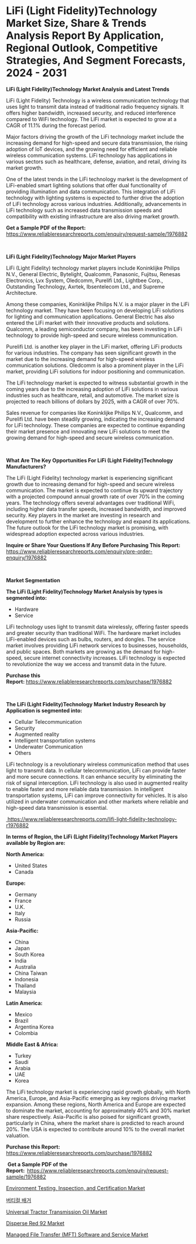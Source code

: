 <p><h1>LiFi (Light Fidelity)Technology Market Size, Share & Trends Analysis Report By Application, Regional Outlook, Competitive Strategies, And Segment Forecasts, 2024 - 2031</h1></p><p><strong>LiFi (Light Fidelity)Technology Market Analysis and Latest Trends</strong></p>
<p><p>LiFi (Light Fidelity) Technology is a wireless communication technology that uses light to transmit data instead of traditional radio frequency signals. It offers higher bandwidth, increased security, and reduced interference compared to WiFi technology. The LiFi market is expected to grow at a CAGR of 11.1% during the forecast period.</p><p>Major factors driving the growth of the LiFi technology market include the increasing demand for high-speed and secure data transmission, the rising adoption of IoT devices, and the growing need for efficient and reliable wireless communication systems. LiFi technology has applications in various sectors such as healthcare, defense, aviation, and retail, driving its market growth.</p><p>One of the latest trends in the LiFi technology market is the development of LiFi-enabled smart lighting solutions that offer dual functionality of providing illumination and data communication. This integration of LiFi technology with lighting systems is expected to further drive the adoption of LiFi technology across various industries. Additionally, advancements in LiFi technology such as increased data transmission speeds and compatibility with existing infrastructure are also driving market growth.</p></p>
<p><strong>Get a Sample PDF of the Report:&nbsp;</strong> <a href="https://www.reliableresearchreports.com/enquiry/request-sample/1976882">https://www.reliableresearchreports.com/enquiry/request-sample/1976882</a></p>
<p>&nbsp;</p>
<p><strong>LiFi (Light Fidelity)Technology Major Market Players</strong></p>
<p><p>LiFi (Light Fidelity) technology market players include Koninklijke Philips N.V., General Electric, Bytelight, Qualcomm, Panasonic, Fujitsu, Renesas Electronics, Lvx System, Oledcomm, Purelifi Ltd., Lightbee Corp., Outstanding Technology, Axrtek, Ibsentelecom Ltd., and Supreme Architecture. </p><p>Among these companies, Koninklijke Philips N.V. is a major player in the LiFi technology market. They have been focusing on developing LiFi solutions for lighting and communication applications. General Electric has also entered the LiFi market with their innovative products and solutions. Qualcomm, a leading semiconductor company, has been investing in LiFi technology to provide high-speed and secure wireless communication.</p><p>Purelifi Ltd. is another key player in the LiFi market, offering LiFi products for various industries. The company has seen significant growth in the market due to the increasing demand for high-speed wireless communication solutions. Oledcomm is also a prominent player in the LiFi market, providing LiFi solutions for indoor positioning and communication.</p><p>The LiFi technology market is expected to witness substantial growth in the coming years due to the increasing adoption of LiFi solutions in various industries such as healthcare, retail, and automotive. The market size is projected to reach billions of dollars by 2025, with a CAGR of over 70%.</p><p>Sales revenue for companies like Koninklijke Philips N.V., Qualcomm, and Purelifi Ltd. have been steadily growing, indicating the increasing demand for LiFi technology. These companies are expected to continue expanding their market presence and innovating new LiFi solutions to meet the growing demand for high-speed and secure wireless communication.</p></p>
<p>&nbsp;</p>
<p><strong>What Are The Key Opportunities For LiFi (Light Fidelity)Technology Manufacturers?</strong></p>
<p><p>The LiFi (Light Fidelity) technology market is experiencing significant growth due to increasing demand for high-speed and secure wireless communication. The market is expected to continue its upward trajectory with a projected compound annual growth rate of over 70% in the coming years. The technology offers several advantages over traditional WiFi, including higher data transfer speeds, increased bandwidth, and improved security. Key players in the market are investing in research and development to further enhance the technology and expand its applications. The future outlook for the LiFi technology market is promising, with widespread adoption expected across various industries.</p></p>
<p><strong>Inquire or Share Your Questions If Any Before Purchasing This Report:</strong> <a href="https://www.reliableresearchreports.com/enquiry/pre-order-enquiry/1976882">https://www.reliableresearchreports.com/enquiry/pre-order-enquiry/1976882</a></p>
<p>&nbsp;</p>
<p><strong>Market Segmentation</strong></p>
<p><strong>The LiFi (Light Fidelity)Technology Market Analysis by types is segmented into:</strong></p>
<p><ul><li>Hardware</li><li>Service</li></ul></p>
<p><p>LiFi technology uses light to transmit data wirelessly, offering faster speeds and greater security than traditional WiFi. The hardware market includes LiFi-enabled devices such as bulbs, routers, and dongles. The service market involves providing LiFi network services to businesses, households, and public spaces. Both markets are growing as the demand for high-speed, secure internet connectivity increases. LiFi technology is expected to revolutionize the way we access and transmit data in the future.</p></p>
<p><strong>Purchase this Report:&nbsp;</strong><a href="https://www.reliableresearchreports.com/purchase/1976882">https://www.reliableresearchreports.com/purchase/1976882</a></p>
<p>&nbsp;</p>
<p><strong>The LiFi (Light Fidelity)Technology Market Industry Research by Application is segmented into:</strong></p>
<p><ul><li>Cellular Telecommunication</li><li>Security</li><li>Augmented reality</li><li>Intelligent transportation systems</li><li>Underwater Communication</li><li>Others</li></ul></p>
<p><p>LiFi technology is a revolutionary wireless communication method that uses light to transmit data. In cellular telecommunication, LiFi can provide faster and more secure connections. It can enhance security by eliminating the risk of signal interception. LiFi technology is also used in augmented reality to enable faster and more reliable data transmission. In intelligent transportation systems, LiFi can improve connectivity for vehicles. It is also utilized in underwater communication and other markets where reliable and high-speed data transmission is essential.</p></p>
<p><a href="https://www.reliableresearchreports.com/lifi-light-fidelity-technology-r1976882">&nbsp;https://www.reliableresearchreports.com/lifi-light-fidelity-technology-r1976882</a></p>
<p><strong>In terms of Region, the LiFi (Light Fidelity)Technology Market Players available by Region are:</strong></p>
<p>
    <p> <strong> North America: </strong>
        <ul>
            <li>United States</li>
            <li>Canada</li>
        </ul>
        </p> 
    <p> <strong> Europe: </strong>
        <ul>
            <li>Germany</li>
            <li>France</li>
            <li>U.K.</li>
            <li>Italy</li>
            <li>Russia</li>
        </ul>
        </p> 
    <p> <strong> Asia-Pacific: </strong>
        <ul>
            <li>China</li>
            <li>Japan</li>
            <li>South Korea</li>
            <li>India</li>
            <li>Australia</li>
            <li>China Taiwan</li>
            <li>Indonesia</li>
            <li>Thailand</li>
            <li>Malaysia</li>
        </ul>
        </p> 
    <p> <strong> Latin America: </strong>
        <ul>
            <li>Mexico</li>
            <li>Brazil</li>
            <li>Argentina Korea</li>
            <li>Colombia</li>
        </ul>
        </p> 
    <p> <strong> Middle East & Africa: </strong>
        <ul>
            <li>Turkey</li>
            <li>Saudi</li>
            <li>Arabia</li>
            <li>UAE</li>
            <li>Korea</li>
        </ul>
    </p>
    </p>
<p><p>The LiFi technology market is experiencing rapid growth globally, with North America, Europe, and Asia-Pacific emerging as key regions driving market expansion. Among these regions, North America and Europe are expected to dominate the market, accounting for approximately 40% and 30% market share respectively. Asia-Pacific is also poised for significant growth, particularly in China, where the market share is predicted to reach around 20%. The USA is expected to contribute around 10% to the overall market valuation.</p></p>
<p><strong>Purchase this Report: </strong><a href="https://www.reliableresearchreports.com/purchase/1976882">https://www.reliableresearchreports.com/purchase/1976882</a></p>
<p>&nbsp;<strong>Get a Sample PDF of the Report:&nbsp;&nbsp;</strong><a href="https://www.reliableresearchreports.com/enquiry/request-sample/1976882">https://www.reliableresearchreports.com/enquiry/request-sample/1976882</a></p>
<p><strong></strong></p>
<p><p><a href="https://github.com/timeliteaut/Market-Research-Report-List-2/blob/main/environment-testing-inspection-and-certification-market.md">Environment Testing, Inspection, and Certification Market</a></p><p><a href="https://github.com/novabrown3/Market-Research-Report-List-1/blob/main/629127661904.md">버티컬 배거</a></p><p><a href="https://www.linkedin.com/pulse/universal-tractor-transmission-oil-market-size-reflecting-forecast-uolaf">Universal Tractor Transmission Oil Market</a></p><p><a href="https://www.linkedin.com/pulse/disperse-red-92-market-dynamics-2024-2031-also-its-trends-zrp8f">Disperse Red 92 Market</a></p><p><a href="https://github.com/seekum/Market-Research-Report-List-2/blob/main/managed-file-transfer-mft-software-and-service-market.md">Managed File Transfer (MFT) Software and Service Market</a></p></p>